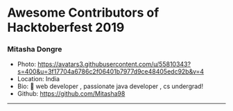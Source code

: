 # Awesome Contributors of Hacktoberfest 2019

### Mitasha Dongre
- Photo: https://avatars3.githubusercontent.com/u/55810343?s=400&u=3f17704a6786c2f06401b7977d9ce48405edc92b&v=4
- Location: India
- Bio: 📱  web developer  , passionate java developer , cs undergrad! 
- Github: https://github.com/Mitasha98

-----------
